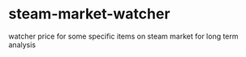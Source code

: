 # steam-market-watcher
watcher price for some specific items on steam market for long term analysis
